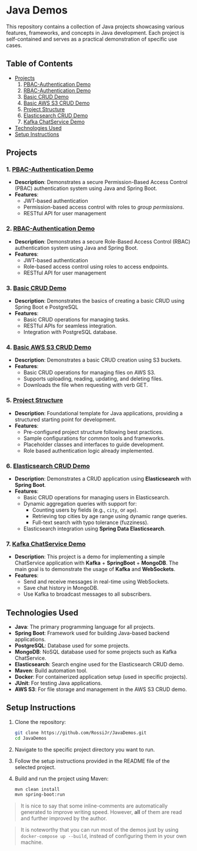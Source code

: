 # Java Demos

This repository contains a collection of Java projects showcasing various features, frameworks, and concepts in Java development. Each project is self-contained and serves as a practical demonstration of specific use cases.

## Table of Contents

- [Projects](#projects)
  1. [PBAC-Authentication Demo](https://github.com/RossiJr/JavaDemos/tree/main/PBAC-Authentication)
  2. [RBAC-Authentication Demo](https://github.com/RossiJr/JavaDemos/tree/main/RBAC-Authentication)
  3. [Basic CRUD Demo](https://github.com/RossiJr/JavaDemos/tree/main/BasicCRUD)
  4. [Basic AWS S3 CRUD Demo](https://github.com/RossiJr/JavaDemos/tree/main/AWSS3-CRUD)
  5. [Project Structure](https://github.com/RossiJr/JavaDemos/tree/main/ProjectStructure)
  6. [Elasticsearch CRUD Demo](https://github.com/RossiJr/JavaDemos/tree/main/ElasticSearch-CRUD)
  7. [Kafka ChatService Demo](https://github.com/RossiJr/JavaDemos/tree/main/Kafka-ChatService)
- [Technologies Used](#technologies-used)
- [Setup Instructions](#setup-instructions)

## Projects

### 1. [PBAC-Authentication Demo](https://github.com/RossiJr/JavaDemos/tree/main/PBAC-Authentication)
- **Description**: Demonstrates a secure Permission-Based Access Control (PBAC) authentication system using Java and Spring Boot.
- **Features**:
  - JWT-based authentication
  - Permission-based access control with roles to *group permissions*.
  - RESTful API for user management

### 2. [RBAC-Authentication Demo](https://github.com/RossiJr/JavaDemos/tree/main/RBAC-Authentication)
- **Description**: Demonstrates a secure Role-Based Access Control (RBAC) authentication system using Java and Spring Boot.
- **Features**:
  - JWT-based authentication
  - Role-based access control using roles to access endpoints.
  - RESTful API for user management

### 3. [Basic CRUD Demo](https://github.com/RossiJr/JavaDemos/tree/main/BasicCRUD)
- **Description**: Demonstrates the basics of creating a basic CRUD using Spring Boot e PostgreSQL
- **Features**:
  - Basic CRUD operations for managing tasks.
  - RESTful APIs for seamless integration.
  - Integration with PostgreSQL database.

### 4. [Basic AWS S3 CRUD Demo](https://github.com/RossiJr/JavaDemos/tree/main/AWSS3-CRUD)
- **Description**: Demonstrates a basic CRUD creation using S3 buckets.
- **Features**:
  - Basic CRUD operations for managing files on AWS S3.
  - Supports uploading, reading, updating, and deleting files.
  - Downloads the file when requesting with verb GET.

### 5. [Project Structure](https://github.com/RossiJr/JavaDemos/tree/main/ProjectStructure)
- **Description**: Foundational template for Java applications, providing a structured starting point for development.
- **Features**:
  - Pre-configured project structure following best practices.
  - Sample configurations for common tools and frameworks.
  - Placeholder classes and interfaces to guide development.
  - Role based authentication logic already implemented.

### 6. [Elasticsearch CRUD Demo](https://github.com/RossiJr/JavaDemos/tree/main/ElasticSearch-CRUD)
- **Description**: Demonstrates a CRUD application using **Elasticsearch** with **Spring Boot**.
- **Features**:
  - Basic CRUD operations for managing users in Elasticsearch.
  - Dynamic aggregation queries with support for:
    - Counting users by fields (e.g., `city`, or `age`).
    - Retrieving top cities by age range using dynamic range queries.
    - Full-text search with typo tolerance (fuzziness).
  - Elasticsearch integration using **Spring Data Elasticsearch**.

### 7. [Kafka ChatService Demo](https://github.com/RossiJr/JavaDemos/tree/main/Kafka-ChatService)
- **Description**: This project is a demo for implementing a simple ChatService application with **Kafka** + **SpringBoot** + **MongoDB**. The main goal is to demonstrate the usage of **Kafka** and **WebSockets**.
- **Features**:
  - Send and receive messages in real-time using WebSockets.
  - Save chat history in MongoDB.
  - Use Kafka to broadcast messages to all subscribers.

## Technologies Used

- **Java**: The primary programming language for all projects.
- **Spring Boot**: Framework used for building Java-based backend applications.
- **PostgreSQL**: Database used for some projects.
- **MongoDB**: NoSQL database used for some projects such as Kafka ChatService.
- **Elasticsearch**: Search engine used for the Elasticsearch CRUD demo.
- **Maven**: Build automation tool.
- **Docker**: For containerized application setup (used in specific projects).
- **JUnit**: For testing Java applications.
- **AWS S3**: For file storage and management in the AWS S3 CRUD demo.

## Setup Instructions

1. Clone the repository:

   ```bash
   git clone https://github.com/RossiJr/JavaDemos.git
   cd JavaDemos
   ```

2. Navigate to the specific project directory you want to run.

3. Follow the setup instructions provided in the README file of the selected project.

4. Build and run the project using Maven:

   ```bash
   mvn clean install
   mvn spring-boot:run

> It is nice to say that some inline-comments are automatically generated to improve writing speed. However, **all** of them are read and further improved by the author. 

> It is noteworthy that you can run most of the demos just by using `docker-compose up --build`, instead of configuring them in your own machine.
